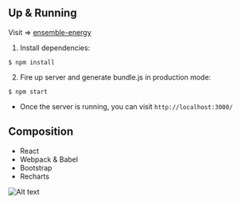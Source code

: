 ## Up & Running

Visit => [ensemble-energy](https://ensemble-energy.herokuapp.com/)

 1. Install dependencies:
```
$ npm install
```

 2. Fire up server and generate bundle.js in production mode:
```
$ npm start
```

 - Once the server is running, you can visit `http://localhost:3000/`

## Composition
- React
- Webpack & Babel
- Bootstrap
- Recharts

![Alt text](https://i.imgur.com/99U6jKU.png)
